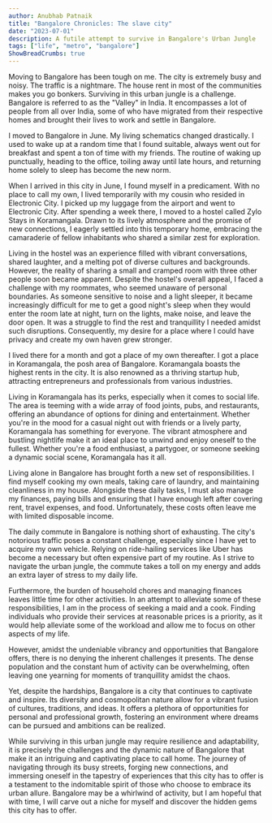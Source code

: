 ```yaml
---
author: Anubhab Patnaik
title: "Bangalore Chronicles: The slave city"
date: "2023-07-01"
description: A futile attempt to survive in Bangalore's Urban Jungle
tags: ["life", "metro", "bangalore"]
ShowBreadCrumbs: true 
---
```


Moving to Bangalore has been tough on me. The city is extremely busy and noisy. The traffic is a nightmare. The house rent in most of the communities makes you go bonkers. Surviving in this urban jungle is a challenge. Bangalore is referred to as the "Valley" in India. It encompasses a lot of people from all over India, some of who have migrated from their respective homes and brought their lives to work and settle in Bangalore.

I moved to Bangalore in June. My living schematics changed drastically. I used to wake up at a random time that I found suitable, always went out for breakfast and spent a ton of time with my friends. The routine of waking up punctually, heading to the office, toiling away until late hours, and returning home solely to sleep has become the new norm.

When I arrived in this city in June, I found myself in a predicament. With no place to call my own, I lived temporarily with my cousin who resided in Electronic City. I picked up my luggage from the airport and went to Electronic City. After spending a week there, I moved to a hostel called Zylo Stays in Koramangala. Drawn to its lively atmosphere and the promise of new connections, I eagerly settled into this temporary home, embracing the camaraderie of fellow inhabitants who shared a similar zest for exploration.

Living in the hostel was an experience filled with vibrant conversations, shared laughter, and a melting pot of diverse cultures and backgrounds. However, the reality of sharing a small and cramped room with three other people soon became apparent. Despite the hostel's overall appeal, I faced a challenge with my roommates, who seemed unaware of personal boundaries. As someone sensitive to noise and a light sleeper, it became increasingly difficult for me to get a good night's sleep when they would enter the room late at night, turn on the lights, make noise, and leave the door open. It was a struggle to find the rest and tranquillity I needed amidst such disruptions. Consequently, my desire for a place where I could have privacy and create my own haven grew stronger.

I lived there for a month and got a place of my own thereafter. I got a place in Koramangala, the posh area of Bangalore. Koramangala boasts the highest rents in the city. It is also renowned as a thriving startup hub, attracting entrepreneurs and professionals from various industries.

Living in Koramangala has its perks, especially when it comes to social life. The area is teeming with a wide array of food joints, pubs, and restaurants, offering an abundance of options for dining and entertainment. Whether you're in the mood for a casual night out with friends or a lively party, Koramangala has something for everyone. The vibrant atmosphere and bustling nightlife make it an ideal place to unwind and enjoy oneself to the fullest. Whether you're a food enthusiast, a partygoer, or someone seeking a dynamic social scene, Koramangala has it all.

Living alone in Bangalore has brought forth a new set of responsibilities. I find myself cooking my own meals, taking care of laundry, and maintaining cleanliness in my house. Alongside these daily tasks, I must also manage my finances, paying bills and ensuring that I have enough left after covering rent, travel expenses, and food. Unfortunately, these costs often leave me with limited disposable income.

The daily commute in Bangalore is nothing short of exhausting. The city's notorious traffic poses a constant challenge, especially since I have yet to acquire my own vehicle. Relying on ride-hailing services like Uber has become a necessary but often expensive part of my routine. As I strive to navigate the urban jungle, the commute takes a toll on my energy and adds an extra layer of stress to my daily life.

Furthermore, the burden of household chores and managing finances leaves little time for other activities. In an attempt to alleviate some of these responsibilities, I am in the process of seeking a maid and a cook. Finding individuals who provide their services at reasonable prices is a priority, as it would help alleviate some of the workload and allow me to focus on other aspects of my life.

However, amidst the undeniable vibrancy and opportunities that Bangalore offers, there is no denying the inherent challenges it presents. The dense population and the constant hum of activity can be overwhelming, often leaving one yearning for moments of tranquillity amidst the chaos.

Yet, despite the hardships, Bangalore is a city that continues to captivate and inspire. Its diversity and cosmopolitan nature allow for a vibrant fusion of cultures, traditions, and ideas. It offers a plethora of opportunities for personal and professional growth, fostering an environment where dreams can be pursued and ambitions can be realized.

While surviving in this urban jungle may require resilience and adaptability, it is precisely the challenges and the dynamic nature of Bangalore that make it an intriguing and captivating place to call home. The journey of navigating through its busy streets, forging new connections, and immersing oneself in the tapestry of experiences that this city has to offer is a testament to the indomitable spirit of those who choose to embrace its urban allure. Bangalore may be a whirlwind of activity, but I am hopeful that with time, I will carve out a niche for myself and discover the hidden gems this city has to offer.
